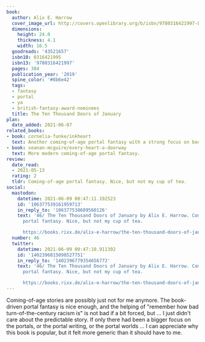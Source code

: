 ```yaml
---
book:
  author: Alix E. Harrow
  cover_image_url: http://covers.openlibrary.org/b/isbn/9780316421997-L.jpg
  dimensions:
    height: 24.0
    thickness: 4.1
    width: 16.5
  goodreads: '43521657'
  isbn10: 0316421995
  isbn13: '9780316421997'
  pages: 384
  publication_year: '2019'
  spine_color: '#8b6e42'
  tags:
  - fantasy
  - portal
  - ya
  - british-fantasy-award-nominees
  title: The Ten Thousand Doors of January
plan:
  date_added: 2021-06-07
related_books:
- book: cornelia-funke/inkheart
  text: Another coming-of-age portal fantasy with a strong focus on books as a medium.
- book: seanan-mcguire/every-heart-a-doorway
  text: More modern coming-of-age portal fantasy.
review:
  date_read:
  - 2021-05-13
  rating: 2
  tldr: Coming-of-age portal fantasy. Nice, but not my cup of tea.
social:
  mastodon:
    datetime: 2021-06-09 00:47:11.192523
    id: '106377539161959713'
    in_reply_to: '106377538609560126'
    text: '46/ The Ten Thousand Doors of January by Alix E. Harrow. Coming-of-age
      portal fantasy. Nice, but not my cup of tea.

      https://books.rixx.de/alix-e-harrow/the-ten-thousand-doors-of-january/ #rixxReads'
  number: 46
  twitter:
    datetime: 2021-06-09 00:47:10.911392
    id: '1402396815098527751'
    in_reply_to: '1402396779354656772'
    text: '46/ The Ten Thousand Doors of January by Alix E. Harrow. Coming-of-age
      portal fantasy. Nice, but not my cup of tea.

      https://books.rixx.de/alix-e-harrow/the-ten-thousand-doors-of-january/'
---
```


Coming-of-age stories are possibly just not for me anymore. The book-driven portal fantasy is nice enough, and the
helping of "remember how bad turn-of-the-century racism is" is not bad if a bit forced, but … I just didn't care about
the predictable story. If only there had been a bigger focus on the portals, or the portal writing, or the
portal worlds …  I can appreciate why this book is popular, but it felt more generic than it should have to
me.
